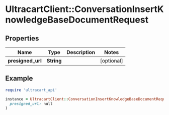 # UltracartClient::ConversationInsertKnowledgeBaseDocumentRequest

## Properties

| Name | Type | Description | Notes |
| ---- | ---- | ----------- | ----- |
| **presigned_url** | **String** |  | [optional] |

## Example

```ruby
require 'ultracart_api'

instance = UltracartClient::ConversationInsertKnowledgeBaseDocumentRequest.new(
  presigned_url: null
)
```

